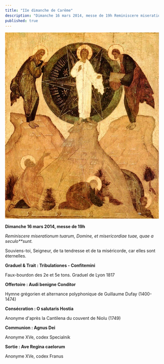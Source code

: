 ```yaml
---
title: "IIe dimanche de Carême"
description: "Dimanche 16 mars 2014, messe de 19h Reminiscere miserationum tuarum, Domine, et misericordiae tuae, quae a seculo sunt. Souviens-toi, Seigneur, de ta tendresse et de ta miséricorde, car elles sont éternelles. Graduel & Trait : Tribulationes - Confitemini..."
published: true
---
```



![](/images/2014-03-14-transfiguration-roublev.jpg)

**Dimanche 16 mars 2014, messe de 19h**

*Reminiscere miserationum tuarum, Domine, et misericordiae tuae, quae a seculo**sunt.*

Souviens-toi, Seigneur, de ta tendresse et de ta miséricorde, car elles sont éternelles.

**Graduel & Trait : Tribulationes - Confitemini**

Faux-bourdon des 2e et 5e tons. Graduel de Lyon 1817

**Offertoire : Audi benigne Conditor**

Hymne grégorien et alternance polyphonique de Guillaume Dufay (1400-1474)

**Consécration : O salutaris Hostia**

Anonyme d'après la Cantilena du couvent de Niolu (1749)

**Communion : Agnus Dei**

Anonyme XVe, codex Specialnik

**Sortie : Ave Regina caelorum**

Anonyme XVe, codex Franus